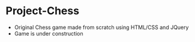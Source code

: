 # Project-Chess
- Original Chess game made from scratch using HTML/CSS and JQuery
- Game is under construction

